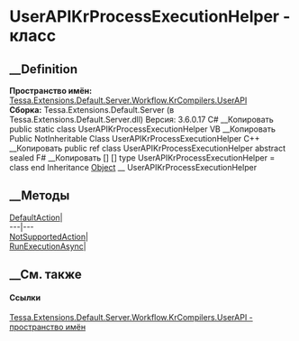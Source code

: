 # UserAPIKrProcessExecutionHelper - класс
##  __Definition
 **Пространство имён:**
[Tessa.Extensions.Default.Server.Workflow.KrCompilers.UserAPI](N_Tessa_Extensions_Default_Server_Workflow_KrCompilers_UserAPI.htm)  
 **Сборка:** Tessa.Extensions.Default.Server (в
Tessa.Extensions.Default.Server.dll) Версия: 3.6.0.17
C# __Копировать
     public static class UserAPIKrProcessExecutionHelper
VB __Копировать
     Public NotInheritable Class UserAPIKrProcessExecutionHelper
C++ __Копировать
     public ref class UserAPIKrProcessExecutionHelper abstract sealed
F# __Копировать
     [<AbstractClassAttribute>]
    [<SealedAttribute>]
    type UserAPIKrProcessExecutionHelper = class end
Inheritance
    [Object](https://learn.microsoft.com/dotnet/api/system.object) __ UserAPIKrProcessExecutionHelper
##  __Методы
[DefaultAction](M_Tessa_Extensions_Default_Server_Workflow_KrCompilers_UserAPI_UserAPIKrProcessExecutionHelper_DefaultAction.htm)|  
---|---  
[NotSupportedAction](M_Tessa_Extensions_Default_Server_Workflow_KrCompilers_UserAPI_UserAPIKrProcessExecutionHelper_NotSupportedAction.htm)|  
[RunExecutionAsync](M_Tessa_Extensions_Default_Server_Workflow_KrCompilers_UserAPI_UserAPIKrProcessExecutionHelper_RunExecutionAsync.htm)|  
## __См. также
#### Ссылки
[Tessa.Extensions.Default.Server.Workflow.KrCompilers.UserAPI - пространство
имён](N_Tessa_Extensions_Default_Server_Workflow_KrCompilers_UserAPI.htm)
